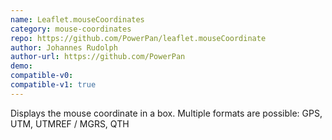 ```yaml
---
name: Leaflet.mouseCoordinates
category: mouse-coordinates
repo: https://github.com/PowerPan/leaflet.mouseCoordinate
author: Johannes Rudolph
author-url: https://github.com/PowerPan
demo: 
compatible-v0:
compatible-v1: true
---
```


Displays the mouse coordinate in a box. Multiple formats are possible: GPS, UTM, UTMREF / MGRS, QTH
